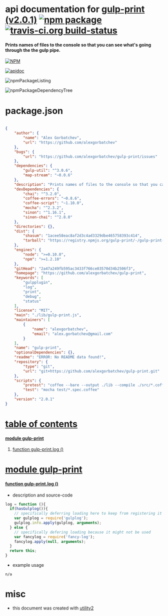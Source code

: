 # api documentation for  [gulp-print (v2.0.1)](https://github.com/alexgorbatchev/gulp-print)  [![npm package](https://img.shields.io/npm/v/npmdoc-gulp-print.svg?style=flat-square)](https://www.npmjs.org/package/npmdoc-gulp-print) [![travis-ci.org build-status](https://api.travis-ci.org/npmdoc/node-npmdoc-gulp-print.svg)](https://travis-ci.org/npmdoc/node-npmdoc-gulp-print)
#### Prints names of files to the console so that you can see what's going through the the gulp pipe.

[![NPM](https://nodei.co/npm/gulp-print.png?downloads=true)](https://www.npmjs.com/package/gulp-print)

[![apidoc](https://npmdoc.github.io/node-npmdoc-gulp-print/build/screenCapture.buildNpmdoc.browser._2Fhome_2Ftravis_2Fbuild_2Fnpmdoc_2Fnode-npmdoc-gulp-print_2Ftmp_2Fbuild_2Fapidoc.html.png)](https://npmdoc.github.io/node-npmdoc-gulp-print/build/apidoc.html)

![npmPackageListing](https://npmdoc.github.io/node-npmdoc-gulp-print/build/screenCapture.npmPackageListing.svg)

![npmPackageDependencyTree](https://npmdoc.github.io/node-npmdoc-gulp-print/build/screenCapture.npmPackageDependencyTree.svg)



# package.json

```json

{
    "author": {
        "name": "Alex Gorbatchev",
        "url": "https://github.com/alexgorbatchev"
    },
    "bugs": {
        "url": "https://github.com/alexgorbatchev/gulp-print/issues"
    },
    "dependencies": {
        "gulp-util": "^3.0.6",
        "map-stream": "~0.0.6"
    },
    "description": "Prints names of files to the console so that you can see what's going through the the gulp pipe.",
    "devDependencies": {
        "chai": "^3.2.0",
        "coffee-errors": "~0.8.6",
        "coffee-script": "~1.10.0",
        "mocha": "^2.3.2",
        "sinon": "^1.16.1",
        "sinon-chai": "^2.8.0"
    },
    "directories": {},
    "dist": {
        "shasum": "1acee58eac8af2d3c4ad3329dbe465758393c414",
        "tarball": "https://registry.npmjs.org/gulp-print/-/gulp-print-2.0.1.tgz"
    },
    "engines": {
        "node": ">=0.10.0",
        "npm": ">=1.2.10"
    },
    "gitHead": "2a47a249fb595ac3433f766ce03570d34b2506f3",
    "homepage": "https://github.com/alexgorbatchev/gulp-print",
    "keywords": [
        "gulpplugin",
        "log",
        "print",
        "debug",
        "status"
    ],
    "license": "MIT",
    "main": "./lib/gulp-print.js",
    "maintainers": [
        {
            "name": "alexgorbatchev",
            "email": "alex.gorbatchev@gmail.com"
        }
    ],
    "name": "gulp-print",
    "optionalDependencies": {},
    "readme": "ERROR: No README data found!",
    "repository": {
        "type": "git",
        "url": "git+https://github.com/alexgorbatchev/gulp-print.git"
    },
    "scripts": {
        "pretest": "coffee --bare --output ./lib --compile ./src/*.coffee",
        "test": "mocha test/*.spec.coffee"
    },
    "version": "2.0.1"
}
```



# <a name="apidoc.tableOfContents"></a>[table of contents](#apidoc.tableOfContents)

#### [module gulp-print](#apidoc.module.gulp-print)
1.  [function <span class="apidocSignatureSpan">gulp-print.</span>log ()](#apidoc.element.gulp-print.log)



# <a name="apidoc.module.gulp-print"></a>[module gulp-print](#apidoc.module.gulp-print)

#### <a name="apidoc.element.gulp-print.log"></a>[function <span class="apidocSignatureSpan">gulp-print.</span>log ()](#apidoc.element.gulp-print.log)
- description and source-code
```javascript
log = function (){
  if(hasGulplog()){
    // specifically deferring loading here to keep from registering it globally
    var gulplog = require('gulplog');
    gulplog.info.apply(gulplog, arguments);
  } else {
    // specifically defering loading because it might not be used
    var fancylog = require('fancy-log');
    fancylog.apply(null, arguments);
  }
  return this;
}
```
- example usage
```shell
n/a
```



# misc
- this document was created with [utility2](https://github.com/kaizhu256/node-utility2)
